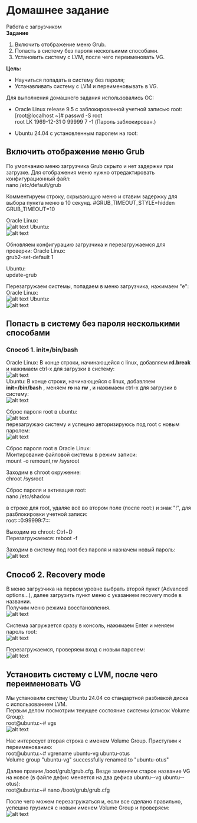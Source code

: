 # Домашнее задание

Работа с загрузчиком<br>
__Задание__ <br>
1. Включить отображение меню Grub.<br>
2. Попасть в систему без пароля несколькими способами.<br>
3. Установить систему с LVM, после чего переименовать VG.

**Цель:**

- Научиться попадать в систему без пароля;<br>
- Устанавливать систему с LVM и переименовывать в VG.

Для выполнения домашнего задания использовались ОС:

- Oracle Linux release 9.5 c заблокированной учетной записью root:<br>
[root@localhost ~]# passwd -S root<br>
root LK 1969-12-31 0 99999 7 -1 (Пароль заблокирован.)

- Ubuntu 24.04 c установленным паролем на root:

## Включить отображение меню Grub

По умолчанию меню загрузчика Grub скрыто и нет задержки при загрузке. Для отображения меню нужно отредактировать конфигурационный файл:<br>
nano /etc/default/grub

Комментируем строку, скрывающую меню и ставим задержку для выбора пункта меню в 10 секунд.
#GRUB_TIMEOUT_STYLE=hidden
GRUB_TIMEOUT=10

Oracle Linux:<br>
![alt text](image.png)
Ubuntu:<br>
![alt text](image-1.png)

Обновляем конфигурацию загрузчика и перезагружаемся для проверки:
Oracle Linux:<br> grub2-set-default 1

Ubuntu:<br> update-grub

Перезагружаем системы, попадаем в меню загрузчика, нажимаем "e":<br>
Oracle Linux:<br>
![alt text](image-2.png)
Ubuntu:<br>
![alt text](image-3.png)

## Попасть в систему без пароля несколькими способами <br>
### Способ 1. init=/bin/bash

Oracle Linux: В конце строки, начинающейся с linux, добавляем **rd.break** и нажимаем сtrl-x для загрузки в систему:<br>
![alt text](image-5.png)<br>
Ubuntu: В конце строки, начинающейся с linux, добавляем **init=/bin/bash** , меняем **ro** на **rw** , и нажимаем сtrl-x для загрузки в систему:<br>
![alt text](image-4.png)

Сброс пароля root в ubuntu:<br>
![alt text](image-6.png) <br>
перезагружаю систему и успешно авторизируюсь под root  с новым паролем:<br>
![alt text](image-7.png)

Сброс пароля root в Oracle Linux:<br>
Монтирование файловой системы в режим записи:<br>
 mount -o remount,rw /sysroot

 Заходим в chroot окружение:<br>
chroot /sysroot

 Сброс пароля и активация root:<br>
 nano /etc/shadow

в строке для root, удаляе всё во втором поле (после root:) и знак "!", для разблокировки учетной записи:<br>
root:::0:99999:7:::

Выходим из chroot: Ctrl+D<br>
Перезагружаемся: reboot -f

Заходим в систему под root без пароля и назначем новый пароль:<br>
![alt text](image-8.png)

## Способ 2. Recovery mode

В меню загрузчика на первом уровне выбрать второй пункт (Advanced options…), далее загрузить пункт меню с указанием recovery mode в названии.<br> 
Получим меню режима восстановления.<br>
![alt text](image-9.png)

Система загружается сразу в консоль, нажимаем Enter и меняем пароль root:<br>
![alt text](image-10.png)

Перезагружаемся, проверяем вход с новым паролем:<br>
![alt text](image-11.png)

## Установить систему с LVM, после чего переименовать VG

Мы установили систему Ubuntu 24.04 со стандартной разбивкой диска с использованием  LVM.<br>
Первым делом посмотрим текущее состояние системы (список Volume Group):<br>
root@ubuntu:~# vgs <br>
![alt text](image-12.png)

Нас интересует вторая строка с именем Volume Group. Приступим к переименованию:<br>
root@ubuntu:~# vgrename ubuntu-vg ubuntu-otus<br>
  Volume group "ubuntu-vg" successfully renamed to "ubuntu-otus"

Далее правим /boot/grub/grub.cfg. Везде заменяем старое название VG на новое (в файле дефис меняется на два дефиса ubuntu--vg ubuntu--otus):<br>
root@ubuntu:~# nano  /boot/grub/grub.cfg
 
После чего можем перезагружаться и, если все сделано правильно, успешно грузимся с новым именем Volume Group и проверяем:<br>
![alt text](image-13.png)



